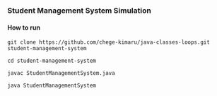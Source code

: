 ### Student Management System Simulation
#### How to run
````shell script
git clone https://github.com/chege-kimaru/java-classes-loops.git student-management-system

cd student-management-system

javac StudentManagementSystem.java

java StudentManagementSystem
````